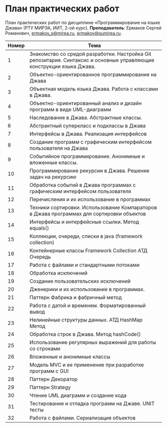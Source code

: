 # План практических работ
План практических работ по дисциплине «Программирование на языке Джава» (РТУ МИРЭА, ИИТ, 2-ой курс).
**Преподаватель**: Ермаков Сергей Романович, ermakov_s@mirea.ru, ermakov@sumirea.ru.

| Номер | Тема                                                         |
| ----- | ------------------------------------------------------------ |
| 1     | Знакомство со средой  разработки. Настройка Git  репозитария. Синтаксис и основные  управляющие конструкции языка Джава. |
| 2     | Объектно-ориентированное программирование на Джава           |
| 3     | Объектная модель языка  Джава. Работа с классами в Джава.    |
| 4     | Объектно-ориентированный  анализ и дизайн программ в виде UML-диаграмм |
| 5     | Наследование в Джава. Абстрактные  классы.                   |
| 6     | Абстрактный суперкласс и подклассы в Джава                   |
| 7     | Интерфейсы  в Джава. Реализация интерфейсов                  |
| 8     | Cоздание  программ с графическим интерфейсом пользователя на Джава |
| 9     | Событийное  программирование. Анонимные и вложенные классы.  |
| 10    | Программирование  рекурсии в Джава. Решение задач на рекурсию |
| 11    | Обработка событий в Джава программах с графическим  интерфейсом пользователя |
| 12    | Перечисления и их использование в программах                 |
| 13    | Техники  сортировки. Использование Компараторов в Джава программах для сортировки  объектов |
| 14    | Интерфейсы  и интерфейсные ссылки. Метод equals()            |
| 15    | Коллекции,  очереди, списки в java (framework collection)    |
| 16    | Контейнерные  классы Framework Collection АТД  Очередь       |
| 17    | Работа с файлами и стандартными потоками                     |
| 18    | Обработка  исключений                                        |
| 19    | Cоздание пользовательских исключений                         |
| 20    | Дженерики  и их использование в программах.                  |
| 21    | Паттерн  Фабрика и фабричный метод                           |
| 22    | Работа  с датой и временем. Форматированный вывод            |
| 23    | Нелинейные  структуры данных. АТД HashMap Метод              |
| 24    | Обработка  строк в Джава. Метод hashCode()                   |
| 25    | Использование  регулярных выражений для работы со строками   |
| 26    | Вложенные  и анонимные классы                                |
| 27    | Модель  MVC и ее применение при разработке программ с GUI    |
| 28    | Паттерн  Декоратор                                           |
| 29    | Паттерн Strategy                                             |
| 30    | Чтение  UML диаграмм и создание кода                         |
| 31    | Тестирование  и отладка программ на Джаве. UNIT тесты        |
| 32    | Работа  с файлами. Сериализация объектов                     |

